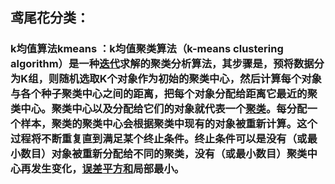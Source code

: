 ## 鸢尾花分类：

### 	k均值算法kmeans ：k均值聚类算法（k-means clustering algorithm）是一种[迭代](https://baike.baidu.com/item/迭代/8415523)求解的聚类分析算法，其步骤是，预将数据分为K组，则随机选取K个对象作为初始的聚类中心，然后计算每个对象与各个种子聚类中心之间的距离，把每个对象分配给距离它最近的聚类中心。聚类中心以及分配给它们的对象就代表一个[聚类](https://baike.baidu.com/item/聚类/593695)。每分配一个样本，聚类的聚类中心会根据聚类中现有的对象被重新计算。这个过程将不断重复直到满足某个终止条件。终止条件可以是没有（或最小数目）对象被重新分配给不同的聚类，没有（或最小数目）聚类中心再发生变化，[误差](https://baike.baidu.com/item/误差/738024)[平方和](https://baike.baidu.com/item/平方和/783894)局部最小。


